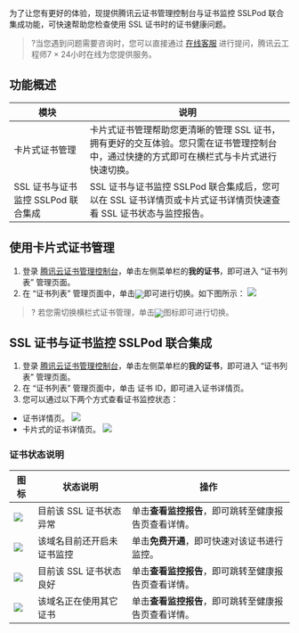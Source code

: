 为了让您有更好的体验，现提供腾讯云证书管理控制台与证书监控 SSLPod 联合集成功能，可快速帮助您检查使用 SSL 证书时的证书健康问题。
>?当您遇到问题需要咨询时，您可以直接通过 [在线客服](https://cloud.tencent.com/act/event/Online_service) 进行提问，腾讯云工程师7 × 24小时在线为您提供服务。

## 功能概述
| 模块 | 说明 | 
|---------|---------|
| 卡片式证书管理 | 卡片式证书管理帮助您更清晰的管理 SSL 证书，拥有更好的交互体验。您只需在证书管理控制台中，通过快捷的方式即可在横栏式与卡片式进行快速切换。 | 
| SSL 证书与证书监控 SSLPod 联合集成 | SSL 证书与证书监控 SSLPod 联合集成后，您可以在 SSL 证书详情页或卡片式证书详情页快速查看 SSL 证书状态与监控报告。 | 

## 使用卡片式证书管理[](id:function1)
1. 登录 [腾讯云证书管理控制台](https://console.cloud.tencent.com/ssl)，单击左侧菜单栏的**我的证书**，即可进入 “证书列表” 管理页面。
2. 在 “证书列表” 管理页面中，单击<span ><img src="https://main.qcloudimg.com/raw/9bac42e46774a5cafb865e62fc2ff9fa.png" style="margin-bottom:-4px;"/></span>即可进行切换。如下图所示：
![](https://main.qcloudimg.com/raw/4cec977e849fdfb0b6bbc34618e553c2.png)
>? 若您需切换横栏式证书管理，单击<span ><img src="https://main.qcloudimg.com/raw/ca7c290ac7c322d017675111be659b37.png" style="margin-bottom:-4px;"/></span>图标即可进行切换。

## SSL 证书与证书监控 SSLPod 联合集成[](id:function2)
1. 登录 [腾讯云证书管理控制台](https://console.cloud.tencent.com/ssl)，单击左侧菜单栏的**我的证书**，即可进入 “证书列表” 管理页面。
2. 在 “证书列表” 管理页面中，单击 证书 ID，即可进入证书详情页。
3. 您可以通过以下两个方式查看证书监控状态：
 - 证书详情页。
![](https://main.qcloudimg.com/raw/9d56e76b779719abbfaccb2b0cfc3b0b.png)
 - 卡片式的证书详情页。
![](https://main.qcloudimg.com/raw/d81ef2d63202febac2ba91feca8640c0.png)

### 证书状态说明
| 图标 | 状态说明 | 操作 |
|---------|---------|---------|
| ![](https://main.qcloudimg.com/raw/e82dae0e4c34b0af62456319f70226aa.png) | 目前该 SSL 证书状态异常 | 单击**查看监控报告**，即可跳转至健康报告页查看详情。 |
| ![](https://main.qcloudimg.com/raw/043b9f8792c40f017c78bd7d3c0e36ae.png)| 该域名目前还开启未证书监控 | 单击**免费开通**，即可快速对该证书进行监控。 |
| ![](https://main.qcloudimg.com/raw/078535ca3f663659f4014c4ed1261d76.png) | 目前该 SSL 证书状态良好 | 单击**查看监控报告**，即可跳转至健康报告页查看详情。 |
|![](https://main.qcloudimg.com/raw/9bb019a73e9b4572d5bb31b4f9b6b40e.png)| 该域名正在使用其它证书 | 单击**查看监控报告**，即可跳转至健康报告页查看详情。 |


